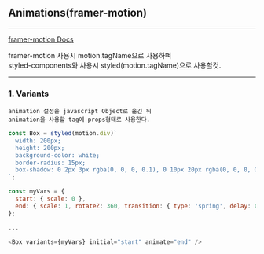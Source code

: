 ## Animations(framer-motion)

---

[framer-motion Docs](https://www.framer.com/docs/)

framer-motion 사용시 motion.tagName으로 사용하며  
styled-components와 사용시 styled(motion.tagName)으로 사용할것.

---

### 1. Variants

    animation 설정을 javascript Object로 옮긴 뒤
    animation을 사용할 tag에 props형태로 사용한다.

```javascript
const Box = styled(motion.div)`
  width: 200px;
  height: 200px;
  background-color: white;
  border-radius: 15px;
  box-shadow: 0 2px 3px rgba(0, 0, 0, 0.1), 0 10px 20px rgba(0, 0, 0, 0.06);
`;

const myVars = {
  start: { scale: 0 },
  end: { scale: 1, rotateZ: 360, transition: { type: 'spring', delay: 0.5 } },
};

...

<Box variants={myVars} initial="start" animate="end" />
```
